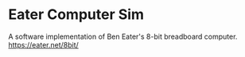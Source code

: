 # Eater Computer Sim

A software implementation of Ben Eater's 8-bit breadboard computer. https://eater.net/8bit/
